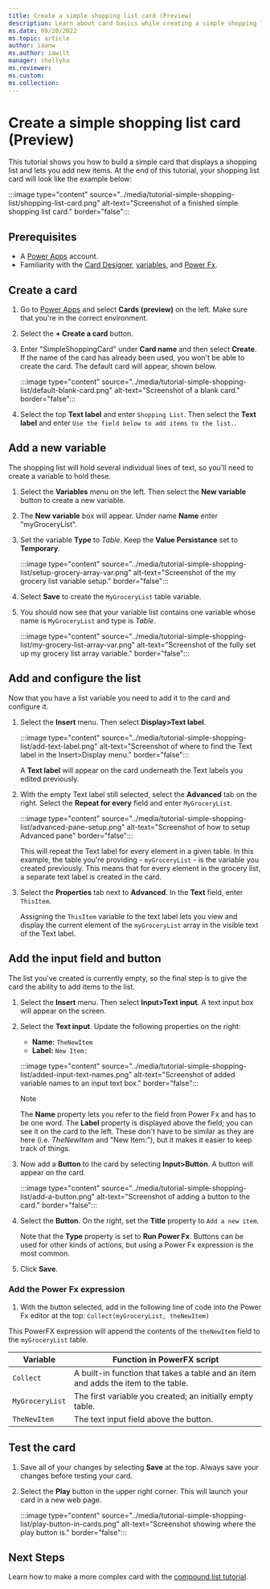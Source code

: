 ```yaml
---
title: Create a simple shopping list card (Preview)
description: Learn about card basics while creating a simple shopping list card.
ms.date: 09/20/2022
ms.topic: article
author: iaanw
ms.author: iawilt
manager: shellyha
ms.reviewer: 
ms.custom: 
ms.collection: 
---
```


# Create a simple shopping list card (Preview)

This tutorial shows you how to build a simple card that displays a shopping list and lets you add new items. At the end of this tutorial, your shopping list card will look like the example below:

:::image type="content" source="../media/tutorial-simple-shopping-list/shopping-list-card.png" alt-text="Screenshot of a finished simple shopping list card." border="false":::

## Prerequisites

- A [Power Apps](https://powerapps.microsoft.com/) account.
- Familiarity with the [Card Designer](../make-a-card/designer-overview.md), [variables](../make-a-card/variables/variables.md), and [Power Fx](../make-a-card/power-fx/intro-to-pfx.md).

## Create a card

1. Go to [Power Apps](https://make.powerapps.com) and select **Cards (preview)** on the left. Make sure that you're in the correct environment.

1. Select the **+ Create a card** button.

1. Enter "SimpleShoppingCard" under **Card name** and then select **Create**. If the name of the card has already been used, you won't be able to create the card. The default card will appear, shown below.

   :::image type="content" source="../media/tutorial-simple-shopping-list/default-blank-card.png" alt-text="Screenshot of a blank card." border="false":::

1. Select the top **Text label** and enter `Shopping List`. Then select the **Text label** and enter `Use the field below to add items to the list.`.

## Add a new variable

The shopping list will hold several individual lines of text, so you'll need to create a variable to hold these.

1. Select the **Variables** menu on the left. Then select the **New variable** button to create a new variable.

1. The **New variable** box will appear. Under name **Name** enter "myGroceryList".

1. Set the variable **Type** to *Table*. Keep the **Value Persistance** set to **Temporary**.

   :::image type="content" source="../media/tutorial-simple-shopping-list/setup-grocery-array-var.png" alt-text="Screenshot of the my grocery list variable setup." border="false":::

1. Select **Save** to create the `MyGroceryList` table variable.

1. You should now see that your variable list contains one variable whose name is `MyGroceryList` and type is *Table*.

   :::image type="content" source="../media/tutorial-simple-shopping-list/my-grocery-list-array-var.png" alt-text="Screenshot of the fully set up my grocery list array variable." border="false":::

## Add and configure the list

Now that you have a list variable you need to add it to the card and configure it.

1. Select the **Insert** menu. Then select **Display>Text label**.

   :::image type="content" source="../media/tutorial-simple-shopping-list/add-text-label.png" alt-text="Screenshot of where to find the Text label in the Insert>Display menu." border="false":::

    A **Text label** will appear on the card underneath the Text labels you edited previously.

1. With the empty Text label still selected, select the **Advanced** tab on the right. Select the **Repeat for every** field and enter `MyGroceryList`.

   :::image type="content" source="../media/tutorial-simple-shopping-list/advanced-pane-setup.png" alt-text="Screenshot of how to setup Advanced pane" border="false":::

   This will repeat the Text label for every element in a given table. In this example, the table you're providing - `myGroceryList` - is the variable you created previously. This means that for every element in the grocery list, a separate text label is created in the card.

1. Select the **Properties** tab next to **Advanced**. In the **Text** field, enter `ThisItem`.

   Assigning the `ThisItem` variable to the text label lets you view and display the current element of the `myGroceryList` array in the visible text of the Text label.

## Add the input field and button

The list you've created is currently empty, so the final step is to give the card the ability to add items to the list.

1. Select the **Insert** menu. Then select **Input>Text input**. A text input box will appear on the screen.

1. Select the **Text input**. Update the following properties on the right:

   - **Name:** `TheNewItem`
   - **Label:** `New Item:`

   :::image type="content" source="../media/tutorial-simple-shopping-list/added-input-text-names.png" alt-text="Screenshot of added variable names to an input text box." border="false":::

   > [!NOTE]
   > The **Name** property lets you refer to the field from Power Fx and has to be one word. The **Label** property is displayed above the field; you can see it on the card to the left. These don't have to be similar as they are here (i.e. *TheNewItem* and "New Item:"), but it makes it easier to keep track of things.

1. Now add a **Button** to the card by selecting **Input>Button**. A button will appear on the card.

   :::image type="content" source="../media/tutorial-simple-shopping-list/add-a-button.png" alt-text="Screenshot of adding a button to the card." border="false":::

1. Select the **Button**. On the right, set the **Title** property to `Add a new item`.

    Note that the **Type** property is set to **Run Power Fx**. Buttons can be used for other kinds of actions, but using a Power Fx expression is the most common.

1. Click **Save**.

### Add the Power Fx expression

1. With the button selected, add in the following line of code into the Power Fx editor at the top: `Collect(myGroceryList, theNewItem)`

This PowerFX expression will append the contents of the `theNewItem` field to the `myGroceryList` table.

   | Variable          | Function in PowerFX script                                                             |
   | ----------------- | -------------------------------------------------------------------------------------- |
   | `Collect`         | A built-in function that takes a table and an item and adds the item to the table. |
   | `MyGroceryList`   | The first variable you created; an initially empty table.                              |
   | `TheNewItem`      | The text input field above the button.                                                 |

## Test the card

1. Save all of your changes by selecting **Save** at the top. Always save your changes before testing your card.

1. Select the **Play** button in the upper right corner. This will launch your card in a new web page.

    :::image type="content" source="../media/tutorial-simple-shopping-list/play-button-in-cards.png" alt-text="Screenshot showing where the play button is." border="false":::

## Next Steps

Learn how to make a more complex card with the [compound list tutorial](compound-shopping-list.md).
